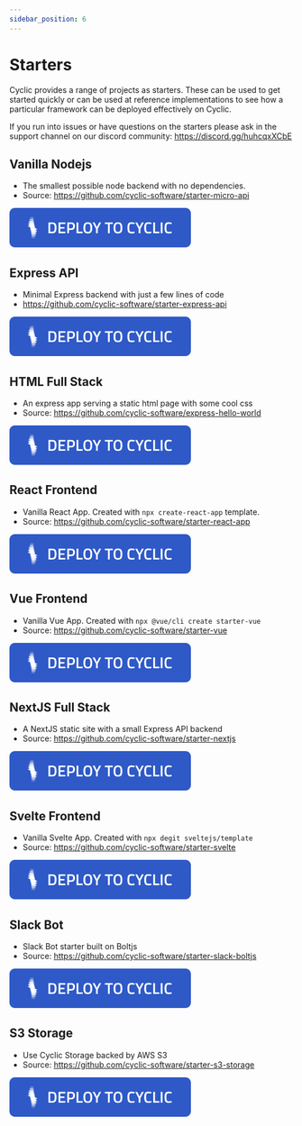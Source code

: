 ```yaml
---
sidebar_position: 6
---
```


# Starters

Cyclic provides a range of projects as starters. These can be used to get started quickly or can be used at reference implementations to see how a particular framework can be deployed effectively on Cyclic.

If you run into issues or have questions on the starters please ask in the support channel on our discord community: https://discord.gg/huhcqxXCbE

## Vanilla Nodejs

- The smallest possible node backend with no dependencies.
- Source: https://github.com/cyclic-software/starter-micro-api

[![Deploy](/img/cyclic/deploy.svg)](https://app.cyclic.sh/api/app/deploy/cyclic-software/starter-micro-api)

## Express API

- Minimal Express backend with just a few lines of code
- https://github.com/cyclic-software/starter-express-api

[![Deploy](/img/cyclic/deploy.svg)](https://app.cyclic.sh/api/app/deploy/cyclic-software/starter-express-api)

## HTML Full Stack

- An express app serving a static html page with some cool css
- Source: https://github.com/cyclic-software/express-hello-world

[![Deploy](/img/cyclic/deploy.svg)](https://app.cyclic.sh/api/app/deploy/cyclic-software/express-hello-world)

## React Frontend

- Vanilla React App. Created with `npx create-react-app` template.
- Source: https://github.com/cyclic-software/starter-react-app

[![Deploy](/img/cyclic/deploy.svg)](https://app.cyclic.sh/api/app/deploy/cyclic-software/starter-react-app)

## Vue Frontend

- Vanilla Vue App. Created with `npx @vue/cli create starter-vue`
- Source: https://github.com/cyclic-software/starter-vue

[![Deploy](/img/cyclic/deploy.svg)](https://app.cyclic.sh/api/app/deploy/cyclic-software/starter-vue)

## NextJS Full Stack

- A NextJS static site with a small Express API backend
- Source: https://github.com/cyclic-software/starter-nextjs

[![Deploy](/img/cyclic/deploy.svg)](https://app.cyclic.sh/api/app/deploy/cyclic-software/starter-nextjs)

## Svelte Frontend

- Vanilla Svelte App. Created with `npx degit sveltejs/template`
- Source: https://github.com/cyclic-software/starter-svelte

[![Deploy](/img/cyclic/deploy.svg)](https://app.cyclic.sh/api/app/deploy/cyclic-software/starter-svelte)

## Slack Bot

- Slack Bot starter built on Boltjs
- Source: https://github.com/cyclic-software/starter-slack-boltjs

[![Deploy](/img/cyclic/deploy.svg)](https://app.cyclic.sh/api/app/deploy/cyclic-software/starter-slack-boltjs)

## S3 Storage

- Use Cyclic Storage backed by AWS S3
- Source: https://github.com/cyclic-software/starter-s3-storage

[![Deploy](/img/cyclic/deploy.svg)](https://app.cyclic.sh/api/app/deploy/cyclic-software/starter-s3-storage)
